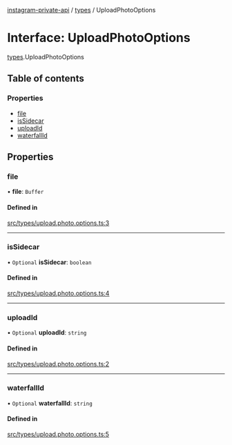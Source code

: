 [instagram-private-api](../../README.md) / [types](../../modules/types.md) / UploadPhotoOptions

# Interface: UploadPhotoOptions

[types](../../modules/types.md).UploadPhotoOptions

## Table of contents

### Properties

- [file](UploadPhotoOptions.md#file)
- [isSidecar](UploadPhotoOptions.md#issidecar)
- [uploadId](UploadPhotoOptions.md#uploadid)
- [waterfallId](UploadPhotoOptions.md#waterfallid)

## Properties

### file

• **file**: `Buffer`

#### Defined in

[src/types/upload.photo.options.ts:3](https://github.com/Nerixyz/instagram-private-api/blob/b3351b9/src/types/upload.photo.options.ts#L3)

___

### isSidecar

• `Optional` **isSidecar**: `boolean`

#### Defined in

[src/types/upload.photo.options.ts:4](https://github.com/Nerixyz/instagram-private-api/blob/b3351b9/src/types/upload.photo.options.ts#L4)

___

### uploadId

• `Optional` **uploadId**: `string`

#### Defined in

[src/types/upload.photo.options.ts:2](https://github.com/Nerixyz/instagram-private-api/blob/b3351b9/src/types/upload.photo.options.ts#L2)

___

### waterfallId

• `Optional` **waterfallId**: `string`

#### Defined in

[src/types/upload.photo.options.ts:5](https://github.com/Nerixyz/instagram-private-api/blob/b3351b9/src/types/upload.photo.options.ts#L5)
